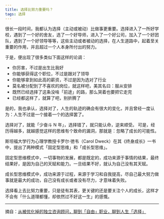 ```yaml
---
title: 选择比努力重要吗？
tags: 选择
---
```


很长一段时间，我都认为选择（主动或被动）比做事更重要。选择进入了一所好学校，遇到了一个好的舍友，选了一个好导师，进入了一个好公司，加入了一个好团队，遇到了一个好领导等等，这些主动或者被动的选择，在人生道路中，起着至关重要的作用，并且超过一个人本身所付出的努力。

于是，便出现了很多类似下面这样的论调：

- 你厉害，不过是出生比我好
- 你能够获得这个职位，不过是跟对了领导
- 你能够拿到如此高的薪资，不过是因为选对了行业
- 莫名被分配到了不喜欢的岗位，就这样吧，美其名曰：服从安排
- 既然已经选择了这条没啥「前途」的路，那么哭着也要把它走完
- 已经都这样了，就算了吧，别折腾了

是的，我也承认，选择对了，人生的轨迹的确会有很大的变化，并且曾经一度认为：人生不过是一个接着一个的选择罢了。

选择对了，就能「少奋斗 N 年」，选择错了，就只能认命，逆来顺受。
可是，经历得越多，就越感觉这样的思维有个致命的漏洞，那就是：忽略了成长的可能性。

斯坦福大学行为心理学教授卡罗尔·徳韦（Carol Dweck）在其《终身成长》一书中，提出了两种模式「固定型思维」和「成长型思维」。

固定型思维模式中，一切事物的发展，都是既定的，成功来源于事情的结果，最终结果好，是因为自己的天赋和能力。一旦结果不好，就认为自己没有其天赋。

成长型思维模式中，成功来源于过程，来源于学习和自我提高，尽自己最大努力做事就是最大的成功，自己没有成长或者没有尽力，才意味着失败。

选择看上去比努力重要，只是徒有其表，更关键的还是要关注个人的成长，这样才不会有「什么道理都懂，却依然过不好这一生」的感慨。

---

摘自：[从被优化掉的独立咨询顾问，聊到「自由」职业，聊到人生「选择」](https://mp.weixin.qq.com/s?__biz=MjM5MDQ4NjUwMg==&mid=2649198639&idx=1&sn=9dfd27a974abc241625ffddbd90ea582&chksm=be572aa68920a3b02ca960a4c53482563d2e5ed6276672cee56ff75cff2ac8f4e95c070d21ac&token=2072472020&lang=zh_CN#rd)


